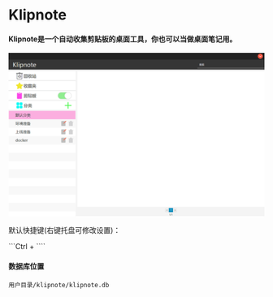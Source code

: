 # Klipnote

#### Klipnote是一个自动收集剪贴板的桌面工具，你也可以当做桌面笔记用。

![play](./doc/play.gif)


默认快捷键(右键托盘可修改设置)：

```Ctrl + \````

#### 数据库位置

`用户目录/klipnote/klipnote.db`